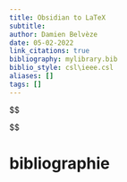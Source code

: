 ```yaml
---
title: Obsidian to LaTeX
subtitle:
author: Damien Belvèze
date: 05-02-2022
link_citations: true
bibliography: mylibrary.bib
biblio_style: csl\ieee.csl
aliases: []
tags: []
---
```


$$  

$$





# bibliographie

